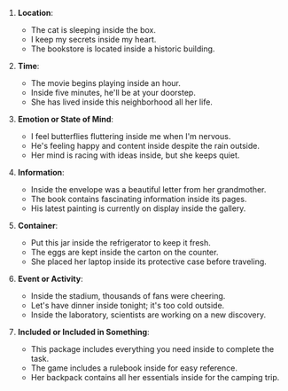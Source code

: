1. **Location**:
   - The cat is sleeping inside the box.
   - I keep my secrets inside my heart.
   - The bookstore is located inside a historic building.

2. **Time**:
   - The movie begins playing inside an hour.
   - Inside five minutes, he'll be at your doorstep.
   - She has lived inside this neighborhood all her life.

3. **Emotion or State of Mind**:
   - I feel butterflies fluttering inside me when I'm nervous.
   - He's feeling happy and content inside despite the rain outside.
   - Her mind is racing with ideas inside, but she keeps quiet.

4. **Information**:
   - Inside the envelope was a beautiful letter from her grandmother.
   - The book contains fascinating information inside its pages.
   - His latest painting is currently on display inside the gallery.

5. **Container**:
   - Put this jar inside the refrigerator to keep it fresh.
   - The eggs are kept inside the carton on the counter.
   - She placed her laptop inside its protective case before traveling.

6. **Event or Activity**:
   - Inside the stadium, thousands of fans were cheering.
   - Let's have dinner inside tonight; it's too cold outside.
   - Inside the laboratory, scientists are working on a new discovery.

7. **Included or Included in Something**:
   - This package includes everything you need inside to complete the task.
   - The game includes a rulebook inside for easy reference.
   - Her backpack contains all her essentials inside for the camping trip.
